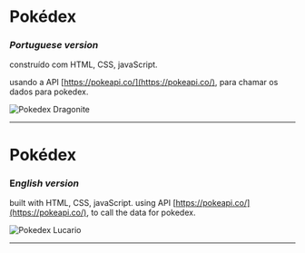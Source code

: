 # Pokédex

### *Portuguese version*

construído com HTML, CSS, javaScript.

usando a API [https://pokeapi.co/](https://pokeapi.co/), para chamar os dados para pokedex.

![Pokedex Dragonite](https://user-images.githubusercontent.com/105403914/181128990-9c473dd4-86ca-4351-b824-8d9df2bbe1f3.png)

---

# Pokédex

### E*nglish version*

built with HTML, CSS, javaScript.
using API [https://pokeapi.co/](https://pokeapi.co/), to call the data for pokedex.

![Pokedex Lucario](https://user-images.githubusercontent.com/105403914/181129003-1089c8d3-10ea-49b3-b6ba-4bd8d0577328.png)

---
